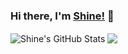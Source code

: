 ### Hi there, I'm [Shine!](https://nowtime.cc) 👋

<a><img align="center" src="https://github-readme-stats.vercel.app/api?username=PrintNow&show_icons=true&count_private=true" alt="Shine's GitHub Stats" /></a>
<a><img align="center" src="https://github-readme-stats.vercel.app/api/top-langs/?username=PrintNow&layout=compact&hide=TSQL,Smarty,Dockerfile,SCSS,CSS,Blade,HTML,jupyter%20notebook" /></a>
